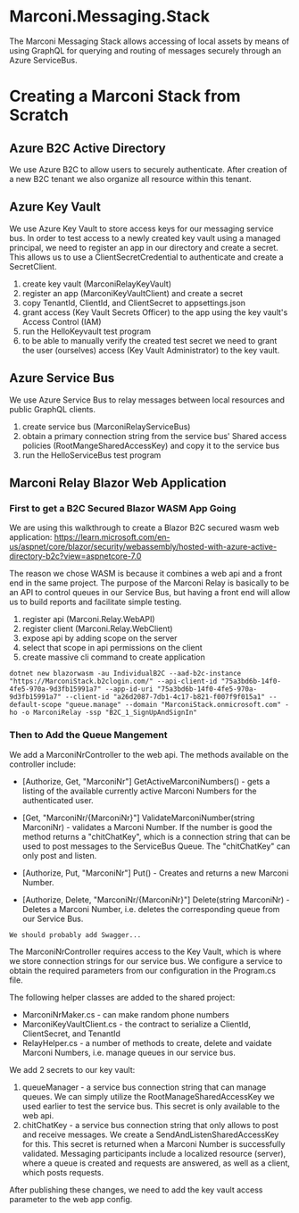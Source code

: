 # Marconi.Messaging.Stack
The Marconi Messaging Stack allows accessing of local assets by means of using GraphQL for querying and routing of messages securely through an Azure ServiceBus.

# Creating a Marconi Stack from Scratch

## Azure B2C Active Directory

We use Azure B2C to allow users to securely authenticate. After creation of a new B2C tenant we also organize all resource within this tenant.

## Azure Key Vault

We use Azure Key Vault to store access keys for our messaging service bus. In order to test access to a newly created key vault using a managed principal, we need to register an app in our directory and create a secret. This allows us to use a ClientSecretCredential to authenticate and create a SecretClient.

1. create key vault (MarconiRelayKeyVault)
1. register an app (MarconiKeyVaultClient) and create a secret
1. copy TenantId, ClientId, and ClientSecret to appsettings.json
1. grant access (Key Vault Secrets Officer) to the app using the key vault's Access Control (IAM)
1. run the HelloKeyvault test program
1. to be able to manually verify the created test secret we need to grant the user (ourselves) access (Key Vault Administrator) to the key vault. 

## Azure Service Bus

We use Azure Service Bus to relay messages between local resources and public GraphQL clients.

1. create service bus (MarconiRelayServiceBus)
1. obtain a primary connection string from the service bus' Shared access policies (RootMangeSharedAccessKey) and copy it to the service bus
1. run the HelloServiceBus test program

## Marconi Relay Blazor Web Application

### First to get a B2C Secured Blazor WASM App Going

We are using this walkthrough to create a Blazor B2C secured wasm web application: https://learn.microsoft.com/en-us/aspnet/core/blazor/security/webassembly/hosted-with-azure-active-directory-b2c?view=aspnetcore-7.0

The reason we chose WASM is because it combines a web api and a front end in the same project. The purpose of the Marconi Relay is basically to be an API to control queues in our Service Bus, but having a front end will allow us to build reports and facilitate simple testing.

1. register api (Marconi.Relay.WebAPI)
1. register client (Marconi.Relay.WebClient)
1. expose api by adding scope on the server
1. select that scope in api permissions on the client
1. create massive cli command to create application

```
dotnet new blazorwasm -au IndividualB2C --aad-b2c-instance "https://MarconiStack.b2clogin.com/" --api-client-id "75a3bd6b-14f0-4fe5-970a-9d3fb15991a7" --app-id-uri "75a3bd6b-14f0-4fe5-970a-9d3fb15991a7" --client-id "a26d2087-7db1-4c17-b821-f007f9f015a1" --default-scope "queue.manage" --domain "MarconiStack.onmicrosoft.com" -ho -o MarconiRelay -ssp "B2C_1_SignUpAndSignIn"
```
### Then to Add the Queue Mangement

We add a MarconiNrController to the web api. The methods available on the controller include:

- \[Authorize, Get, "MarconiNr"\] GetActiveMarconiNumbers() - gets a listing of the available currently active Marconi Numbers for the authenticated user.

- \[Get, "MarconiNr/{MarconiNr}"\] ValidateMarconiNumber(string MarconiNr) - validates a Marconi Number. If the number is good the method returns a "chitChatKey", which is a connection string that can be used to post messages to the ServiceBus Queue. The "chitChatKey" can only post and listen.

- \[Authorize, Put, "MarconiNr"\] Put() - Creates and returns a new Marconi Number.

- \[Authorize, Delete, "MarconiNr/{MarconiNr}"] Delete(string MarconiNr) - Deletes a Marconi Number, i.e. deletes the corresponding queue from our Service Bus.

```
We should probably add Swagger...
```

The MarconiNrController requires access to the Key Vault, which is where we store connection strings for our service bus. We configure a service to obtain the required parameters from our configuration in the Program.cs file.

The following helper classes are added to the shared project:

- MarconiNrMaker.cs - can make random phone numbers
- MarconiKeyVaultClient.cs - the contract to serialize a ClientId, ClientSecret, and TenantId
- RelayHelper.cs - a number of methods to create, delete and vaidate Marconi Numbers, i.e. manage queues in our service bus.

We add 2 secrets to our key vault:

1. queueManager - a service bus connection string that can manage queues. We can simply utilize the RootManageSharedAccessKey we used earlier to test the service bus. This secret is only available to the web api.
2. chitChatKey - a service bus connection string that only allows to post and receive messages. We create a SendAndListenSharedAccessKey for this. This secret is returned when a Marconi Number is successfully validated. Messaging participants include a localized resource (server), where a queue is created and requests are answered, as well as a client, which posts requests. 

After publishing these changes, we need to add the key vault access parameter to the web app config.